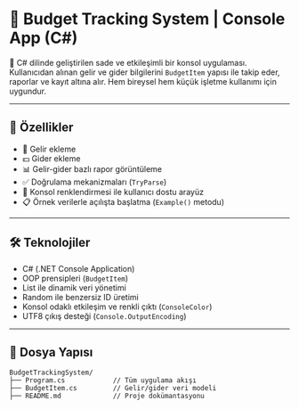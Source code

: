# 💼 Budget Tracking System | Console App (C#)

🧾 C# dilinde geliştirilen sade ve etkileşimli bir konsol uygulaması.  
Kullanıcıdan alınan gelir ve gider bilgilerini `BudgetItem` yapısı ile takip eder, raporlar ve kayıt altına alır. Hem bireysel hem küçük işletme kullanımı için uygundur.

---

## 🚀 Özellikler

- 🏦 Gelir ekleme
- 💵 Gider ekleme
- 📊 Gelir-gider bazlı rapor görüntüleme
- ✅ Doğrulama mekanizmaları (`TryParse`)
- 🎨 Konsol renklendirmesi ile kullanıcı dostu arayüz
- 📋 Örnek verilerle açılışta başlatma (`Example()` metodu)

---

## 🛠️ Teknolojiler

- C# (.NET Console Application)
- OOP prensipleri (`BudgetItem`)
- List<BudgetItem> ile dinamik veri yönetimi
- Random ile benzersiz ID üretimi
- Konsol odaklı etkileşim ve renkli çıktı (`ConsoleColor`)
- UTF8 çıkış desteği (`Console.OutputEncoding`)

---

## 📁 Dosya Yapısı

```plaintext
BudgetTrackingSystem/
├── Program.cs            // Tüm uygulama akışı
├── BudgetItem.cs         // Gelir/gider veri modeli
├── README.md             // Proje dokümantasyonu
